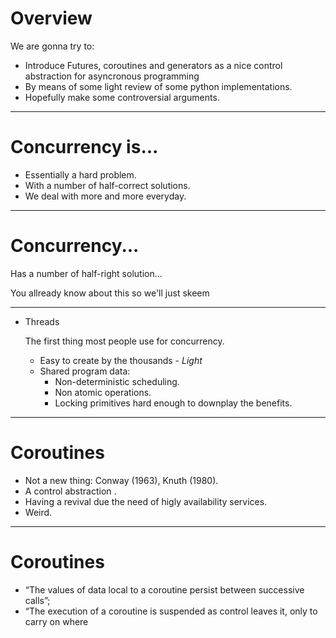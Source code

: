# Overview

We are gonna try to:

* Introduce Futures, coroutines and generators as a nice control abstraction for 
  asyncronous programming
* By means of some light review of some python implementations.
* Hopefully make some controversial arguments.

---

# Concurrency is...

* Essentially a hard problem.
* With a number of half-correct solutions.
* We deal with more and more everyday.

---

# Concurrency...

Has a number of half-right solution...

You allready know about this so we'll just skeem


----

- Threads

  The first thing most people use for concurrency.
  
  * Easy to create by the thousands - *Light*
  * Shared program data:
    * Non-deterministic scheduling.
    * Non atomic operations.
    * Locking primitives hard enough to downplay the benefits.

---


# Coroutines

* Not a new thing: Conway (1963), Knuth (1980).
* A control abstraction .
* Having a revival due the need of higly availability services.
* Weird.

---

# Coroutines

* “The values of data local to a coroutine persist between successive
calls”;
* “The execution of a coroutine is suspended as control leaves it, only to
carry on where
